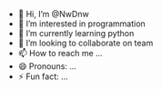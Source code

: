 - 👋 Hi, I’m @NwDnw 
- 👀 I’m interested in programmation
- 🌱 I’m currently learning python
- 💞️ I’m looking to collaborate on team
- 📫 How to reach me ...
- 😄 Pronouns: ...
- ⚡ Fun fact: ... 

<!---
NwDnw/NwDnw is a ✨ special ✨ repository because its `README.md` (this file) appears on your GitHub profile.
You can click the Preview link to take a look at your changes.
--->
